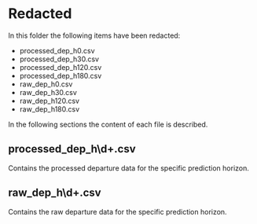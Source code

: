 # Redacted

In this folder the following items have been redacted:

* processed_dep_h0.csv
* processed_dep_h30.csv
* processed_dep_h120.csv
* processed_dep_h180.csv
* raw_dep_h0.csv
* raw_dep_h30.csv
* raw_dep_h120.csv
* raw_dep_h180.csv

In the following sections the content of each file is described.

## processed_dep_h\d+.csv

Contains the processed departure data for the specific prediction horizon.

## raw_dep_h\d+.csv

Contains the raw departure data for the specific prediction horizon.

